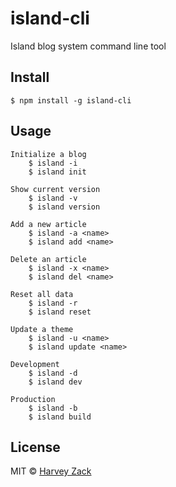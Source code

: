# island-cli
Island blog system command line tool

## Install

```
$ npm install -g island-cli
```

## Usage

```
Initialize a blog
    $ island -i
    $ island init

Show current version
    $ island -v
    $ island version

Add a new article
    $ island -a <name>
    $ island add <name>

Delete an article
    $ island -x <name>
    $ island del <name>

Reset all data
    $ island -r
    $ island reset

Update a theme
    $ island -u <name>
    $ island update <name>

Development
    $ island -d
    $ island dev

Production
    $ island -b
    $ island build
```

## License

MIT © [Harvey Zack](https://www.zhw-island.com/)